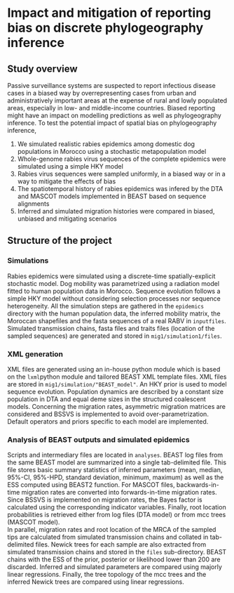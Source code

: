 # Impact and mitigation of reporting bias on discrete phylogeography inference 

## Study overview 
Passive surveillance systems are suspected to report infectious disease cases in a biased way by overrepresenting cases from urban and administratively important areas at the expense of rural and lowly populated areas, especially in low- and middle-income countries. Biased reporting might have an impact on modelling predictions as well as phylogeography inference. To test the potential impact of spatial bias on phylogeography inference, 
1. We simulated realistic rabies epidemics among domestic dog populations in Morocco using a stochastic metapopulation model
2. Whole-genome rabies virus sequences of the complete epidemics were simulated using a simple HKY model
3. Rabies virus sequences were sampled uniformly, in a biased way or in a way to mitigate the effects of bias    
4. The spatiotemporal history of rabies epidemics was infered by the DTA and MASCOT models implemented in BEAST based on sequence alignments
5. Inferred and simulated migration histories were compared in biased, unbiased and mitigating scenarios

## Structure of the project
### Simulations
Rabies epidemics were simulated using a discrete-time spatially-explicit stochastic model. Dog mobility was parametrized using a radiation model fitted to human population data in Morocco. Sequence evolution follows a simple HKY model without considering selection processes nor sequence heterogeneity.
All the simulation steps are gathered in the `epidemics` directory with the human population data, the inferred mobility matrix, the Moroccan shapefiles and the fasta sequences of a real RABV in `inputfiles`.
Simulated transmission chains, fasta files and traits files (location of the sampled sequences) are generated and stored in `mig1/simulation1/files`.

### XML generation
XML files are generated using an in-house python module which is based on the `lxml`python module and tailored BEAST XML template files.
XML files are stored in `mig1/simulation/"BEAST_model"`.
An HKY prior is used to model sequence evolution. Population dynamics are described by a constant size population in DTA and equal deme sizes in the structured coalescent models. Concerning the migration rates, asymmetric migration matrices are considered and BSSVS is implemented to avoid over-parametrization.  
Default operators and priors specific to each model are implemented.   

### Analysis of BEAST outputs and simulated epidemics
Scripts and intermediary files are located in `analyses`.
BEAST log files from the same BEAST model are summarized into a single tab-delimited file. This file stores basic summary statistics of inferred parameters (mean, median, 95%-CI, 95%-HPD, standard deviation, minimum, maximum) as well as the ESS computed using BEAST2 function. For MASCOT files, backwards-in-time migration rates are converted into forwards-in-time migration rates. Since BSSVS is implemented on migration rates, the Bayes factor is calculated using the corresponding indicator variables. Finally, root location probabilities is retrieved either from log files (DTA model) or from mcc trees (MASCOT model).  
In parallel, migration rates and root location of the MRCA of the sampled tips are calculated from simulated transmission chains and collated in tab-delimited files. Newick trees for each sample are also extracted from simulated transmission chains and stored in the `files` sub-directory.
BEAST chains with the ESS of the prior, posterior or likelihood lower than 200 are discarded.
Inferred and simulated parameters are compared using majorly linear regressions.
Finally, the tree topology of the mcc trees and the inferred Newick trees are compared using linear regressions.
